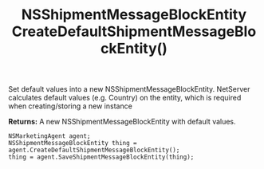 ﻿---
uid: crmscript_ref_NSMarketingAgent_CreateDefaultShipmentMessageBlockEntity
title: NSShipmentMessageBlockEntity CreateDefaultShipmentMessageBlockEntity()
intellisense: NSMarketingAgent.CreateDefaultShipmentMessageBlockEntity
keywords: NSMarketingAgent, CreateDefaultShipmentMessageBlockEntity
so.topic: reference
---
	  
Set default values into a new NSShipmentMessageBlockEntity.
NetServer calculates default values (e.g. Country) on the entity, which is required when creating/storing a new instance
	  
**Returns:** A new NSShipmentMessageBlockEntity with default values.

```crmscript
NSMarketingAgent agent;
NSShipmentMessageBlockEntity thing = agent.CreateDefaultShipmentMessageBlockEntity();
thing = agent.SaveShipmentMessageBlockEntity(thing);
```

